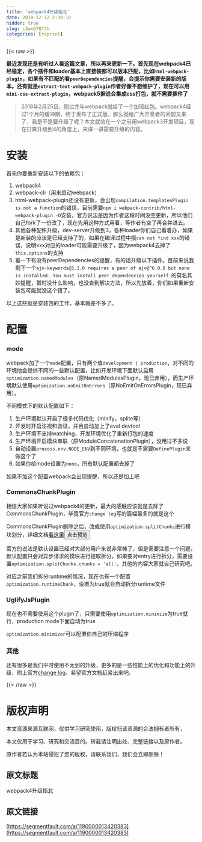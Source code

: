 ```yaml
---
title: 'webpack4升级指北' 
date: 2018-12-12 2:30:10
hidden: true
slug: c3wx67873h
categories: [reprint]
---
```


{{< raw >}}

                    
<p><strong>最近发现还是有听过人看这篇文章，所以再来更新一下。首先现在webpack4已经稳定，各个插件和loader基本上直接装都可以版本匹配，比如<code>html-webpack-plugin</code>，如果有不匹配的看<code>peerDependencies</code>提醒，会提示你需要安装新的版本。还有就是<code>extract-text-webpack-plugin</code>作者好像不想维护了，现在可以用<code>mini-css-extract-plugin</code>，webpack5据说会集成css打包，就不需要插件了</strong></p>
<blockquote>2018年2月25日，刚过完年webpack就给了一个加班红包。webpack4经过1个月的缓冲期，终于发布了正式版，那么抛给广大开发者的问题又来了，我是不是要升级了呢？本文就站在一个之前用webpack3开发项目，现在打算升级到4的角度上，来讲一讲需要升级的内容。</blockquote>
<h1 id="articleHeader0">安装</h1>
<p>首先你要重新安装以下的依赖包：</p>
<ol>
<li>webpack4</li>
<li>webpack-cli（用来启动webpack）</li>
<li>html-webpack-plugin还没有更新，会出现<code>compilation.templatesPlugin is not a function</code>的错误，目前需要<code>npm i webpack-contrib/html-webpack-plugin -D</code>安装，官方说法是因为作者这段时间没空更新，所以他们自己fork了一份改了，现在先用这种方式用着，等作者有空了再合并进去。</li>
<li>其他各种配件升级，dev-server升级到3，各种loader你们自己看着办，如果是新装的应该是已经支持了的，如果在编译过程中报<code>can not find xxx</code>的错误，说明xxx对应的loader可能需要升级了，因为webpack4去掉了<code>this.options</code>的支持</li>
<li>看一下有没有peerDependencies的提醒，有的话升级以下插件。目前来说我剩下一个<code>ajv-keywords@3.1.0 requires a peer of ajv@^6.0.0 but none is installed. You must install peer dependencies yourself.</code>的莫名其妙提醒，暂时没什么影响，也没查到解决方法，所以先放着，你们如果重新安装包可能就没这个错了。</li>
</ol>
<p>以上这些就是安装包的工作，基本就差不多了。</p>
<h1 id="articleHeader1">配置</h1>
<h3 id="articleHeader2">mode</h3>
<p>webpack加了一个<code>mode</code>配置，只有两个值<code>development | production</code>，对不同的环境他会提供不同的一些默认配置，比如开发环境下面默认启用<code>optimization.namedModules</code>（原NamedModulesPlugin，现已弃用），而生产环境默认使用<code>optimization.noEmitOnErrors</code>（原NoEmitOnErrorsPlugin，现已弃用）。</p>
<p>不同模式下的默认配置如下：</p>
<ol>
<li>生产环境默认开启了很多代码优化（minify，splite等）</li>
<li>开发时开启注视和验证，并且自动加上了eval devtool</li>
<li>生产环境不支持watching，开发环境优化了重新打包的速度</li>
<li>生产环境开启模块串联（原ModuleConcatenationPlugin），没用过不多说</li>
<li>自动设置<code>process.env.NODE_ENV</code>到不同环境，也就是不需要<code>DefinePlugin</code>来做这个了</li>
<li>如果你给mode设置为<code>none</code>，所有默认配置都去掉了</li>
</ol>
<p>如果不加这个配置webpack会出现提醒，所以还是加上吧</p>
<h3 id="articleHeader3">CommonsChunkPlugin</h3>
<p>相信大家如果听说过webpack4的更新，最大的感触应该就是去除了CommonsChunkPlugin，毕竟官方<code>change log</code>写的篇幅最多的就是这个</p>
<p>CommonsChunkPlugin删除之后，改成使用<code>optimization.splitChunks</code>进行模块划分，详细文档<a href="https://gist.github.com/sokra/1522d586b8e5c0f5072d7565c2bee693" rel="nofollow noreferrer" target="_blank">看这里</a><button class="btn btn-xs btn-default ml10 preview" data-url="sokra/1522d586b8e5c0f5072d7565c2bee693" data-typeid="1">点击预览</button></p>
<p>官方的说法是默认设置已经对大部分用户来说非常棒了，但是需要注意一个问题，默认配置只会对异步请求的模块进行提取拆分，如果要对entry进行拆分，需要设置<code>optimization.splitChunks.chunks = 'all'</code>。其他的内容大家就自己研究吧。</p>
<p>对应之前我们拆分runtime的情况，现在也有一个配置<code>optimization.runtimeChunk</code>，设置为true就会自动拆分runtime文件</p>
<h3 id="articleHeader4">UglifyJsPlugin</h3>
<p>现在也不需要使用这个plugin了，只需要使用<code>optimization.minimize</code>为true就行，production mode下面自动为true</p>
<p><code>optimization.minimizer</code>可以配置你自己的压缩程序</p>
<h3 id="articleHeader5">其他</h3>
<p>还有很多是我们平时使用不太到的升级，更多的是一些性能上的优化和功能上的升级，附上官方<a href="https://github.com/webpack/webpack/releases" rel="nofollow noreferrer" target="_blank">change log</a>，希望官方文档赶紧出来吧。</p>

                
{{< /raw >}}

# 版权声明
本文资源来源互联网，仅供学习研究使用，版权归该资源的合法拥有者所有，

本文仅用于学习、研究和交流目的。转载请注明出处、完整链接以及原作者。

原作者若认为本站侵犯了您的版权，请联系我们，我们会立即删除！

## 原文标题
webpack4升级指北

## 原文链接
[https://segmentfault.com/a/1190000013420383](https://segmentfault.com/a/1190000013420383)

